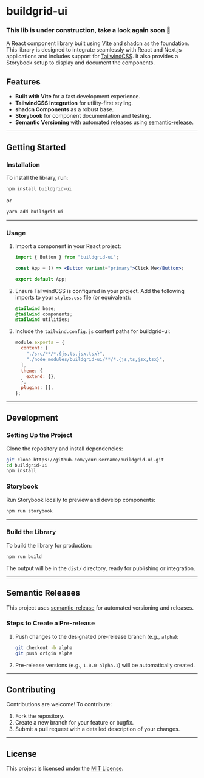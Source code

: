 # buildgrid-ui

### This lib is under construction, take a look again soon 🚧

A React component library built using [Vite](https://vitejs.dev) and [shadcn](https://ui.shadcn.com/) as the foundation. This library is designed to integrate seamlessly with React and Next.js applications and includes support for [TailwindCSS](https://tailwindcss.com). It also provides a Storybook setup to display and document the components.

## Features

- **Built with Vite** for a fast development experience.
- **TailwindCSS Integration** for utility-first styling.
- **shadcn Components** as a robust base.
- **Storybook** for component documentation and testing.
- **Semantic Versioning** with automated releases using [semantic-release](https://semantic-release.gitbook.io/semantic-release/).

---

## Getting Started

### Installation

To install the library, run:

```bash
npm install buildgrid-ui
```

or

```bash
yarn add buildgrid-ui
```

---

### Usage

1. Import a component in your React project:

   ```jsx
   import { Button } from "buildgrid-ui";

   const App = () => <Button variant="primary">Click Me</Button>;

   export default App;
   ```

2. Ensure TailwindCSS is configured in your project. Add the following imports to your `styles.css` file (or equivalent):

   ```css
   @tailwind base;
   @tailwind components;
   @tailwind utilities;
   ```

3. Include the `tailwind.config.js` content paths for buildgrid-ui:
   ```javascript
   module.exports = {
     content: [
       "./src/**/*.{js,ts,jsx,tsx}",
       "./node_modules/buildgrid-ui/**/*.{js,ts,jsx,tsx}",
     ],
     theme: {
       extend: {},
     },
     plugins: [],
   };
   ```

---

## Development

### Setting Up the Project

Clone the repository and install dependencies:

```bash
git clone https://github.com/yourusername/buildgrid-ui.git
cd buildgrid-ui
npm install
```

### Storybook

Run Storybook locally to preview and develop components:

```bash
npm run storybook
```

---

### Build the Library

To build the library for production:

```bash
npm run build
```

The output will be in the `dist/` directory, ready for publishing or integration.

---

## Semantic Releases

This project uses [semantic-release](https://semantic-release.gitbook.io/) for automated versioning and releases.

### Steps to Create a Pre-release

1. Push changes to the designated pre-release branch (e.g., `alpha`):
   ```bash
   git checkout -b alpha
   git push origin alpha
   ```
2. Pre-release versions (e.g., `1.0.0-alpha.1`) will be automatically created.

---

## Contributing

Contributions are welcome! To contribute:

1. Fork the repository.
2. Create a new branch for your feature or bugfix.
3. Submit a pull request with a detailed description of your changes.

---

## License

This project is licensed under the [MIT License](LICENSE).
